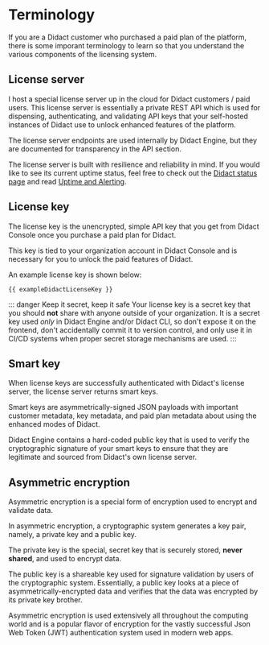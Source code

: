 <script setup>
const exampleDidactLicenseKey = import.meta.env.VITE_EXAMPLE_DIDACT_LICENSE_KEY;
</script>

# Terminology

If you are a Didact customer who purchased a paid plan of the platform, there is some imporant terminology to learn so that you understand the various components of the licensing system. 

## License server

I host a special license server up in the cloud for Didact customers / paid users. This license server is essentially a private REST API which is used for dispensing, authenticating, and validating API keys that your self-hosted instances of Didact use to unlock enhanced features of the platform.

The license server endpoints are used internally by Didact Engine, but they are documented for transparency in the API section.

The license server is built with resilience and reliability in mind. If you would like to see its current uptime status, feel free to check out the [Didact status page](https://status.didact.dev) and read [Uptime and Alerting](/core-concepts/licensing-system/uptime-and-alerting).

## License key

The license key is the unencrypted, simple API key that you get from Didact Console once you purchase a paid plan for Didact.

This key is tied to your organization account in Didact Console and is necessary for you to unlock the paid features of Didact.

An example license key is shown below:

```bash-vue
{{ exampleDidactLicenseKey }}
```

::: danger Keep it secret, keep it safe
Your license key is a secret key that you should **not** share with anyone outside of your organization. It is a secret key used *only* in Didact Engine and/or Didact CLI, so don't expose it on the frontend, don't accidentally commit it to version control, and only use it in CI/CD systems when proper secret storage mechanisms are used.
:::

## Smart key

When license keys are successfully authenticated with Didact's license server, the license server returns smart keys.

Smart keys are asymmetrically-signed JSON payloads with important customer metadata, key metadata, and paid plan metadata about using the enhanced modes of Didact.

Didact Engine contains a hard-coded public key that is used to verify the cryptographic signature of your smart keys to ensure that they are legitimate and sourced from Didact's own license server.

## Asymmetric encryption

Asymmetric encryption is a special form of encryption used to encrypt and validate data.

In asymmetric encryption, a cryptographic system generates a key pair, namely, a private key and a public key.

The private key is the special, secret key that is securely stored, **never shared**, and used to encrypt data.

The public key is a shareable key used for signature validation by users of the cryptographic system. Essentially, a public key looks at a piece of asymmetrically-encrypted data and verifies that the data was encrypted by its private key brother.

Asymmetric encryption is used extensively all throughout the computing world and is a popular flavor of encryption for the vastly successful Json Web Token (JWT) authentication system used in modern web apps.